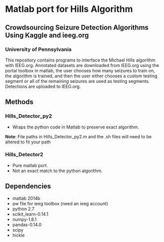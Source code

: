 # Matlab port for Hills Algorithm
## Crowdsourcing Seizure Detection Algorithms Using Kaggle and ieeg.org
### University of Pennsylvania

This repository contains programs to interface the Michael Hills algorithm with IEEG.org. Annotated datasets are downloaded from IEEG.org using the portal toolbox in matlab, the user chooses how many seizures to train on, the algorithm is trained, and then the user either chooses a custom testing segment or all of the remaining seizures are used as testing segments. Detections are uploaded to IEEG.org.

## Methods
### Hills_Detector_py2
- Wraps the python code in Matlab to preserve exact algorithm.

**Note**:
File paths in Hills_Detector_py2.m and the .sh files will need to be altered to fit your path

### Hills_Detector2
- Pure matlab port.
- Not an exact match to the python algorithm.

## Dependencies
- matlab 2014b
- pw file for ieeg toolbox (need an ieeg account)
- python 2.7
- scikit_learn-0.14.1
- numpy-1.8.1
- pandas-0.14.0
- scipy
- hickle

